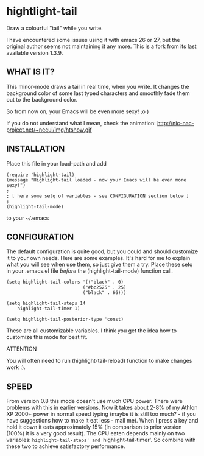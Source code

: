 # hightlight-tail

Draw a colourful "tail" while you write.

I have encountered some issues using it with emacs 26 or 27, but the
original author seems not maintaining it any more. This is a fork from
its last available version 1.3.9.

## WHAT IS IT?

This minor-mode draws a tail in real time, when you write.  It
changes the background color of some last typed characters and
smoothly fade them out to the background color.

So from now on, your Emacs will be even more sexy! ;o )

If you do not understand what I mean, check the animation:
http://nic-nac-project.net/~necui/img/htshow.gif

## INSTALLATION

Place this file in your load-path and add

    (require 'highlight-tail)
    (message "Highlight-tail loaded - now your Emacs will be even more sexy!")
    ;
    ; [ here some setq of variables - see CONFIGURATION section below ]
    ;
    (highlight-tail-mode)

to your ~/.emacs

## CONFIGURATION

The default configuration is quite good, but you could and should
customize it to your own needs.  Here are some examples.  It's hard
for me to explain what you will see when use them, so just give
them a try.  Place these setq in your .emacs.el file *before* the
(highlight-tail-mode) function call.

    (setq highlight-tail-colors '(("black" . 0)
                                ("#bc2525" . 25)
                                ("black" . 66)))

    (setq highlight-tail-steps 14
        highlight-tail-timer 1)

    (setq highlight-tail-posterior-type 'const)

These are all customizable variables.  I think you get the idea
how to customize this mode for best fit.

ATTENTION

You will often need to run (highlight-tail-reload) function to make
changes work :).

## SPEED

From version 0.8 this mode doesn't use much CPU power.  There were
problems with this in earlier versions.  Now it takes about 2-8% of
my Athlon XP 2000+ power in normal speed typing (maybe it is still
too much? - if you have suggestions how to make it eat less - mail
me).  When I press a key and hold it down it eats approximately 15%
(in comparison to prior version (100%) it is a very good result).
The CPU eaten depends mainly on two variables:
`highlight-tail-steps' and `highlight-tail-timer'.  So combine with
these two to achieve satisfactory performance.
